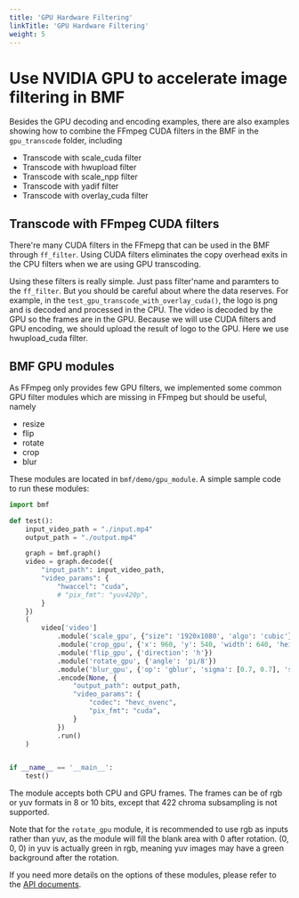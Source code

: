 ```yaml
---
title: 'GPU Hardware Filtering'
linkTitle: 'GPU Hardware Filtering'
weight: 5
---
```


# Use NVIDIA GPU to accelerate image filtering in BMF

Besides the GPU decoding and encoding examples, there are also examples showing how to combine the FFmpeg CUDA filters in the BMF in the `gpu_transcode` folder, including
- Transcode with scale_cuda filter
- Transcode with hwupload filter
- Transcode with scale_npp filter
- Transcode with yadif filter
- Transcode with overlay_cuda filter

## Transcode with FFmpeg CUDA filters

There're many CUDA filters in the FFmepg that can be used in the BMF through `ff_filter`. Using CUDA filters eliminates the copy overhead exits in the CPU filters when we are using GPU transcoding.

Using these filters is really simple. Just pass filter'name and paramters to the `ff_filter`. But you should be careful about where the data reserves. For example, in the `test_gpu_transcode_with_overlay_cuda()`, the logo is png and is decoded and processed in the CPU. The video is decoded by the GPU so the frames are in the GPU. Because we will use CUDA filters and GPU encoding, we should upload the result of logo to the GPU. Here we use hwupload_cuda filter.

## BMF GPU modules
As FFmpeg only provides few GPU filters, we implemented some common GPU filter modules which are missing in FFmpeg but should be useful, namely
- resize
- flip
- rotate
- crop
- blur

These modules are located in `bmf/demo/gpu_module`. A simple sample code to run these modules:

```Python
import bmf

def test():
    input_video_path = "./input.mp4"
    output_path = "./output.mp4"

    graph = bmf.graph()
    video = graph.decode({
        "input_path": input_video_path,
        "video_params": {
            "hwaccel": "cuda",
            # "pix_fmt": "yuv420p",
        }
    })
    (
        video['video']
            .module('scale_gpu', {"size": '1920x1080', 'algo': 'cubic'})
            .module('crop_gpu', {'x': 960, 'y': 540, 'width': 640, 'height': 480})
            .module('flip_gpu', {'direction': 'h'})
            .module('rotate_gpu', {'angle': 'pi/8'})
            .module('blur_gpu', {'op': 'gblur', 'sigma': [0.7, 0.7], 'size': [5, 5]})
            .encode(None, {
                "output_path": output_path,
                "video_params": {
                    "codec": "hevc_nvenc",
                    "pix_fmt": "cuda",
                }
            })
            .run()
    )


if __name__ == '__main__':
    test()
```

The module accepts both CPU and GPU frames. The frames can be of rgb or yuv formats in 8 or 10 bits, except that 422 chroma subsampling is not supported.

Note that for the `rotate_gpu` module, it is recommended to use rgb as inputs rather than yuv, as the module will fill the blank area with 0 after rotation. (0, 0, 0) in yuv is actually green in rgb, meaning yuv images may have a green background after the rotation.

If you need more details on the options of these modules, please refer to the [API documents](../../../api/filter_module/_index.md).